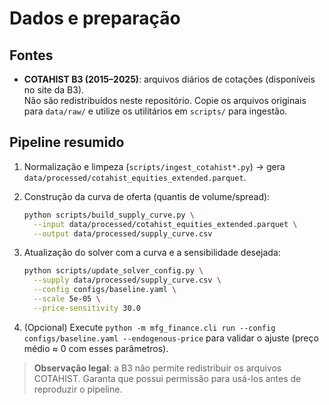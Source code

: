 # Dados e preparação

## Fontes

- **COTAHIST B3 (2015–2025)**: arquivos diários de cotações (disponíveis no site da B3).  
  Não são redistribuídos neste repositório. Copie os arquivos originais para
  `data/raw/` e utilize os utilitários em `scripts/` para ingestão.

## Pipeline resumido

1. Normalização e limpeza (`scripts/ingest_cotahist*.py`) → gera
   `data/processed/cotahist_equities_extended.parquet`.
2. Construção da curva de oferta (quantis de volume/spread):

   ```bash
   python scripts/build_supply_curve.py \
     --input data/processed/cotahist_equities_extended.parquet \
     --output data/processed/supply_curve.csv
   ```

3. Atualização do solver com a curva e a sensibilidade desejada:

   ```bash
   python scripts/update_solver_config.py \
     --supply data/processed/supply_curve.csv \
     --config configs/baseline.yaml \
     --scale 5e-05 \
     --price-sensitivity 30.0
   ```

4. (Opcional) Execute `python -m mfg_finance.cli run --config configs/baseline.yaml --endogenous-price`
   para validar o ajuste (preço médio ≈ 0 com esses parâmetros).

> **Observação legal**: a B3 não permite redistribuir os arquivos COTAHIST.
> Garanta que possui permissão para usá-los antes de reproduzir o pipeline.
